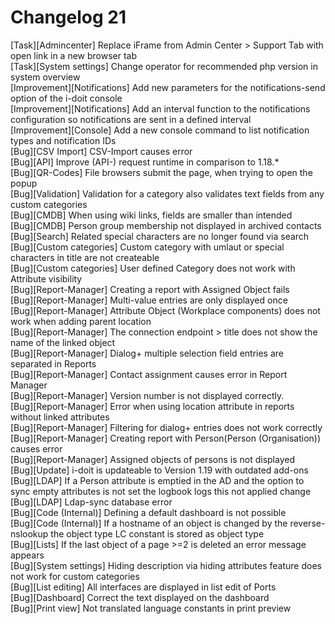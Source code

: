 # Changelog 21

[Task][Admincenter]          Replace iFrame from Admin Center > Support Tab with open link in a new browser tab  
[Task][System settings]      Change operator for recommended php version in system overview  
[Improvement][Notifications] Add new parameters for the notifications-send option of the i-doit console  
[Improvement][Notifications] Add an interval function to the notifications configuration so notifications are sent in a defined interval  
[Improvement][Console]       Add a new console command to list notification types and notification IDs  
[Bug][CSV Import]            CSV-Import causes error  
[Bug][API]                   Improve (API-) request runtime in comparison to 1.18.*  
[Bug][QR-Codes]              File browsers submit the page, when trying to open the popup  
[Bug][Validation]            Validation for a category also validates text fields from any custom categories  
[Bug][CMDB]                  When using wiki links, fields are smaller than intended  
[Bug][CMDB]                  Person group membership not displayed in archived contacts  
[Bug][Search]                Related special characters are no longer found via search  
[Bug][Custom categories]     Custom category with umlaut or special characters in title are not createable  
[Bug][Custom categories]     User defined Category does not work with Attribute visibility  
[Bug][Report-Manager]        Creating a report with Assigned Object fails  
[Bug][Report-Manager]        Multi-value entries are only displayed once  
[Bug][Report-Manager]        Attribute Object (Workplace components) does not work when adding parent location  
[Bug][Report-Manager]        The connection endpoint > title does not show the name of the linked object  
[Bug][Report-Manager]        Dialog+ multiple selection field entries are separated in Reports  
[Bug][Report-Manager]        Contact assignment causes error in Report Manager  
[Bug][Report-Manager]        Version number is not displayed correctly.  
[Bug][Report-Manager]        Error when using location attribute in reports without linked attributes  
[Bug][Report-Manager]        Filtering for dialog+ entries does not work correctly  
[Bug][Report-Manager]        Creating report with Person(Person (Organisation)) causes error  
[Bug][Report-Manager]        Assigned objects of persons is not displayed  
[Bug][Update]                i-doit is updateable to Version 1.19 with outdated add-ons  
[Bug][LDAP]                  If a Person attribute is emptied in the AD and the option to sync empty attributes is not set the logbook logs this not applied change  
[Bug][LDAP]                  Ldap-sync database error  
[Bug][Code (Internal)]       Defining a default dashboard is not possible  
[Bug][Code (Internal)]       If a hostname of an object is changed by the reverse-nslookup the object type LC constant is stored as object type  
[Bug][Lists]                 If the last object of a page >=2 is deleted an error message appears  
[Bug][System settings]       Hiding description via hiding attributes feature does not work for custom categories  
[Bug][List editing]          All interfaces are displayed in list edit of Ports  
[Bug][Dashboard]             Correct the text displayed on the dashboard  
[Bug][Print view]            Not translated language constants in print preview  
